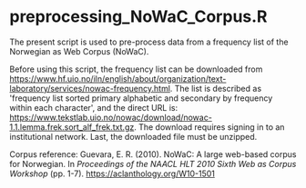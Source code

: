 # preprocessing_NoWaC_Corpus.R

The present script is used to pre-process data from a frequency list of the Norwegian as Web Corpus (NoWaC). 

Before using this script, the frequency list can be downloaded from  https://www.hf.uio.no/iln/english/about/organization/text-laboratory/services/nowac-frequency.html. The list is described as 'frequency list sorted primary alphabetic and secondary by frequency within each character', and the direct URL is: https://www.tekstlab.uio.no/nowac/download/nowac-1.1.lemma.frek.sort_alf_frek.txt.gz. The download requires signing in to an institutional network. Last, the downloaded file must be unzipped.

Corpus reference: Guevara, E. R. (2010). NoWaC: A large web-based corpus for Norwegian. In *Proceedings of the NAACL HLT 2010 Sixth Web as Corpus Workshop* (pp. 1-7). https://aclanthology.org/W10-1501

